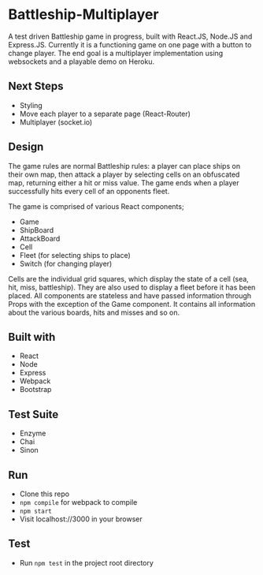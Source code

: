 # Battleship-Multiplayer

A test driven Battleship game in progress, built with React.JS, Node.JS and Express.JS.
Currently it is a functioning game on one page with a button to change player.
The end goal is a multiplayer implementation using websockets and a playable demo on Heroku.

## Next Steps
- Styling
- Move each player to a separate page (React-Router)
- Multiplayer (socket.io) 


## Design
The game rules are normal Battleship rules: a player can place ships on their own map, then attack a player by selecting cells on an obfuscated map, returning either a hit or miss value. The game ends when a player successfully hits every cell of an opponents fleet.

The game is comprised of various React components;
- Game
- ShipBoard
- AttackBoard
- Cell
- Fleet (for selecting ships to place)
- Switch (for changing player)

Cells are the individual grid squares, which display the state of a cell (sea, hit, miss, battleship). They are also used to display a fleet before it has been placed.
All components are stateless and have passed information through Props with the exception of the Game component. It contains all information about the various boards, hits and misses and so on.

## Built with
- React
- Node
- Express
- Webpack
- Bootstrap

## Test Suite
- Enzyme
- Chai
- Sinon

## Run
- Clone this repo
- `npm compile` for webpack to compile
- `npm start`
- Visit localhost://3000 in your browser

## Test
- Run `npm test` in the project root directory
